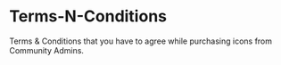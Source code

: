 # Terms-N-Conditions
Terms &amp; Conditions that you have to agree while purchasing icons from Community Admins.

